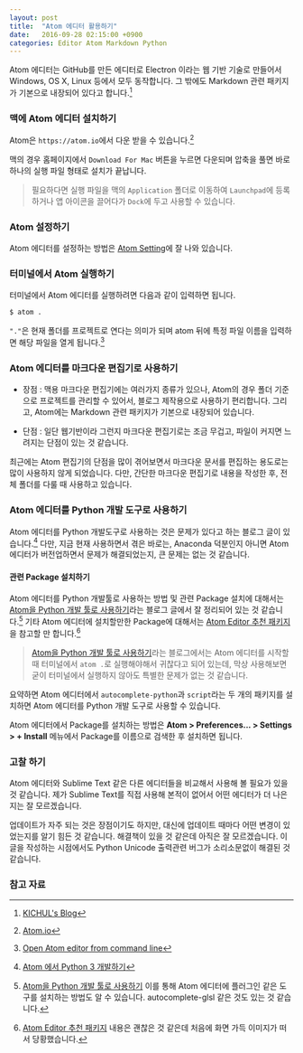 ```yaml
---
layout: post
title:  "Atom 에디터 활용하기"
date:   2016-09-28 02:15:00 +0900
categories: Editor Atom Markdown Python
---
```


Atom 에디터는 GitHub를 만든 에디터로 Electron 이라는 웹 기반 기술로 만들어서 Windows, OS X, Linux 등에서 모두 동작합니다. 그 밖에도 Markdown 관련 패키지가 기본으로 내장되어 있다고 합니다.[^kichul]

### 맥에 Atom 에디터 설치하기

Atom은 `https://atom.io`에서 다운 받을 수 있습니다.[^Atom]

맥의 경우 홈페이지에서 `Download For Mac` 버튼을 누르면 다운되며 압축을 풀면 바로 하나의 실행 파일 형태로 설치가 끝납니다.

> 필요하다면 실행 파일을 맥의 `Application` 폴더로 이동하여 `Launchpad`에 등록하거나 앱 아이콘을 끌어다가 `Dock`에 두고 사용할 수 있습니다.

### Atom 설정하기

Atom 에디터를 설정하는 방법은 [Atom Setting](http://lks21c.blogspot.kr/2015/06/atom-shortcut.html)에 잘 나와 있습니다.

### 터미널에서 Atom 실행하기

터미널에서 Atom 에디터를 실행하려면 다음과 같이 입력하면 됩니다.

```bash
$ atom .
```

`"."`은 현재 폴더를 프로젝트로 연다는 의미가 되며 atom 뒤에 특정 파일 이름을 입력하면 해당 파일을 열게 됩니다.[^stackoverflow]

### Atom 에디터를 마크다운 편집기로 사용하기

* 장점 : 맥용 마크다운 편집기에는 여러가지 종류가 있으나, Atom의 경우 폴더 기준으로 프로젝트를 관리할 수 있어서, 블로그 제작용으로 사용하기 편리합니다. 그리고, Atom에는 Markdown 관련 패키지가 기본으로 내장되어 있습니다.

* 단점 : 일단 웹기반이라 그런지 마크다운 편집기로는 조금 무겁고, 파일이 커지면 느려지는 단점이 있는 것 같습니다.

최근에는 Atom 편집기의 단점을 많이 겪어보면서 마크다운 문서를 편집하는 용도로는 많이 사용하지 않게 되었습니다. 다만, 간단한 마크다운 편집기로 내용을 작성한 후, 전체 폴더를 다룰 때 사용하고 있습니다.

### Atom 에디터를 Python 개발 도구로 사용하기

Atom 에디터를 Python 개발도구로 사용하는 것은 문제가 있다고 하는 블로그 글이 있습니다.[^chann] 다만, 지금 현재 사용하면서 겪은 바로는, Anaconda 덕분인지 아니면 Atom 에디터가 버전업하면서 문제가 해결되었는지, 큰 문제는 없는 것 같습니다.

#### 관련 Package 설치하기

Atom 에디터를 Python 개발툴로 사용하는 방법 및 관련 Package 설치에 대해서는 [Atom을 Python 개발 툴로 사용하기](http://reachlab-kr.github.io/python/2016/01/10/Python-Atom-Packages.html)라는 블로그 글에서 잘 정리되어 있는 것 같습니다.[^reachlab-kr] 기타 Atom 에디터에 설치할만한 Package에 대해서는 [Atom Editor 추천 패키지](http://blog.naver.com/PostView.nhn?blogId=jkikss&logNo=220590070604&categoryNo=44&parentCategoryNo=0&viewDate=&currentPage=1&postListTopCurrentPage=1&from=postView)을 참고할 만 합니다.[^naver]

> [Atom을 Python 개발 툴로 사용하기](http://reachlab-kr.github.io/python/2016/01/10/Python-Atom-Packages.html)라는 블로그에서는 Atom 에디터를 시작할 때 터미널에서 `atom .`로 실행해야해서 귀찮다고 되어 있는데, 막상 사용해보면 굳이 터미널에서 실행하지 않아도 특별한 문제가 없는 것 같습니다.

요약하면 Atom 에디터에서 `autocomplete-python`과 `script`라는 두 개의 패키지를 설치하면 Atom 에디터를 Python 개발 도구로 사용할 수 있습니다.

Atom 에디터에서 Package를 설치하는 방법은 **Atom > Preferences... > Settings > + Install** 메뉴에서 Package를 이름으로 검색한 후 설치하면 됩니다.

### 고찰 하기

Atom 에디터와 Sublime Text 같은 다른 에디터들을 비교해서 사용해 볼 필요가 있을 것 같습니다. 제가 Sublime Text를 직접 사용해 본적이 없어서 어떤 에디터가 더 나은 지는 잘 모르겠습니다. 

업데이트가 자주 되는 것은 장점이기도 하지만, 대신에 업데이트 때마다 어떤 변경이 있었는지를 알기 힘든 것 같습니다. 해결책이 있을 것 같은데 아직은 잘 모르겠습니다. 이 글을 작성하는 시점에서도 Python Unicode 출력관련 버그가 소리소문없이 해결된 것 같습니다.

### 참고 자료

[^Atom]: [Atom.io](https://atom.io)

[^kichul]: [KICHUL's Blog](http://blog.kichul.co.kr/2015-08-25-Atom%20Editor/)

[^stackoverflow]: [Open Atom editor from command line](http://stackoverflow.com/questions/22390709/open-atom-editor-from-command-line)

[^chann]: [Atom 에서 Python 3 개발하기](https://blog.chann.kr/how-to-use-python3-in-atom/)

[^naver]: [Atom Editor 추천 패키지](http://blog.naver.com/PostView.nhn?blogId=jkikss&logNo=220590070604&categoryNo=44&parentCategoryNo=0&viewDate=&currentPage=1&postListTopCurrentPage=1&from=postView) 내용은 괜찮은 것 같은데 처음에 화면 가득 이미지가 떠서 당황했습니다. 

[^reachlab-kr]: [Atom을 Python 개발 툴로 사용하기](http://reachlab-kr.github.io/python/2016/01/10/Python-Atom-Packages.html) 이를 통해 Atom 에디터에 플러그인 같은 도구를 설치하는 방법도 알 수 있습니다. autocomplete-glsl 같은 것도 있는 것 같습니다.

